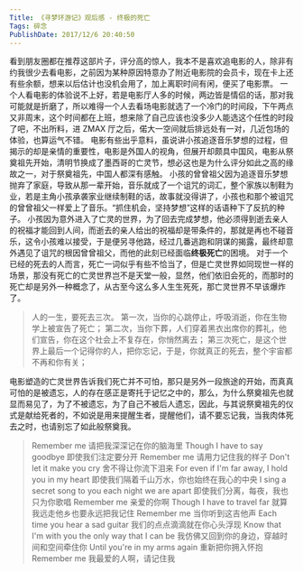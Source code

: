 ```yaml
---
Title: 《寻梦环游记》观后感 - 终极的死亡 
Tags: 碎念 
PublishDate: 2017/12/6 20:40:50 
---
```


看到朋友圈都在推荐这部片子，评分高的惊人，我本不是喜欢追电影的人，除非有约我很少去看电影，之前因为某种原因特意办了附近电影院的会员卡，现在卡上还有些余额，想来以后估计也没机会用了，加上离职时间有闲，便买了电影票。
一个人看电影的体验说不上好，若是电影厅人多的时候，两边皆是情侣的话，那对我可能就是折磨了，所以难得一个人去看场电影就选了一个冷门的时间段，下午两点又非周末，这个时间都在上班，想来除了自己应该也没多少人能选这个任性的时段了吧，不出所料，进 ZMAX 厅之后，偌大一空间就后排远处有一对，几近包场的体验，也算运气不错。
电影有些出乎意料，虽说讲小孩追逐音乐梦想的过程，但揭示的却是亲情的重要性，电影是外国人的视角，但展开却颇具中国风，电影从祭奠祖先开始，清明节换成了墨西哥的亡灵节，想必这也是为什么评分如此之高的缘故之一，对于祭奠祖先，中国人都深有感触。
小孩的曾曾祖父因为追逐音乐梦想抛弃了家庭，导致从那一辈开始，音乐就成了一个诅咒的词汇，整个家族以制鞋为业，若是主角小孩承袭家业继续制鞋的话，故事就没得讲了，小孩也和那个被诅咒的曾曾祖父一样爱上了音乐。“抓住机会，坚持梦想”这样的话语种下了反抗的种子。
小孩因为意外进入了亡灵的世界，为了回去完成梦想，他必须得到逝去亲人的祝福才能回到人间，而逝去的亲人给出的祝福却是带条件的，那就是再也不碰音乐，这令小孩难以接受，于是便另寻他路，经过几番逃跑和阴谋的揭露，最终却意外遇见了诅咒的根因曾曾祖父，而他的此刻已经面临**终极死亡**的困境。
对于一个已经的死去的人而言，死亡一词似乎有些不恰当了，但是亡灵世界如同现世一样的场景，那没有死亡的亡灵世界岂不是天堂一般，显然，他们依旧会死的，而那时的死亡却是另外一种概念了，从古至今这么多人生生死死，那亡灵世界不早该爆炸了。

> 人的一生，要死去三次。
第一次，当你的心跳停止，呼吸消逝，你在生物学上被宣告了死亡；
第二次，当你下葬，人们穿着黑衣出席你的葬礼，他们宣告，你在这个社会上不复存在，你悄然离去；
第三次死亡，是这个世界上最后一个记得你的人，把你忘记，于是，你就真正的死去，整个宇宙都不再和你有关；

电影塑造的亡灵世界告诉我们死亡并不可怕，那只是另外一段旅途的开始，而真真可怕的是被遗忘，人的存在感正是寄托于记忆之中的，那么，为什么祭奠祖先也就显而易见了，为了不被遗忘，为了自己不被后人遗忘，因此，与其说祭奠祖先的仪式是献给死者的，不如说是用来提醒生者，提醒他们，请不要忘记我，当我肉体死去之时，也请别忘了如此般祭奠我。

> Remember me
请把我深深记在你的脑海里
Though I have to say goodbye
即使我们注定要分开
Remember me
请用力记住我的样子
Don't let it make you cry
舍不得让你流下泪来
For even if I'm far away, I hold you in my heart
即使我们隔着千山万水，你也始终在我心的中央
I sing a secret song to you each night we are apart
即使我们分离，每夜，我也只为你歌唱
Remember me
亲爱的你啊
Though I have to travel far
就算我远走他乡也要永远把我记住
Remember me
当你听到这吉他声
Each time you hear a sad guitar
我们的点点滴滴就在你心头浮现
Know that I'm with you the only way that I can be
我仿佛又回到你的身边，穿越时间和空间牵住你
Until you're in my arms again
重新把你拥入怀抱
Remember me
我最爱的人啊，请记住我


    